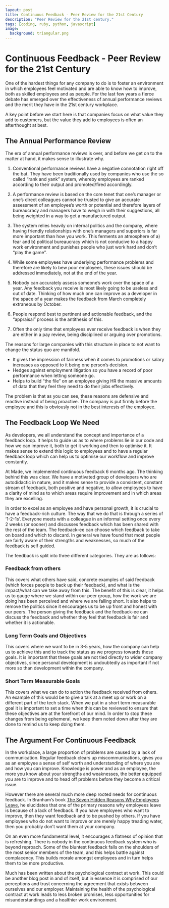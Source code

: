 ```yaml
---
layout: post
title: Continuous Feedback - Peer Review for the 21st Century
description: "Peer Review for the 21st century."
tags: [coding, ruby, python, javascript]
image:
  background: triangular.png
---
```


# Continuous Feedback - Peer Review for the 21st Century

One of the hardest things for any company to do is to foster an environment in which employees feel motivated and are able to know how to improve, both as skilled employees and as people. For the last few years a fierce debate has emerged over the effectiveness of annual performance reviews and the merit they have in the 21st century workplace.

A key point before we start here is that companies focus on what value they add to customers, but the value they add to employees is often  an afterthought at best.

## The Annual Performance Review

The era of annual performance reviews is over, and before we get on to the matter at hand, it makes sense to illustrate why.

1. Conventional performance reviews have a negative connotation right off the bat. They have been traditionally used by companies who use the so called “rank and yank” system, whereby employees are ranked according to their output and promoted/fired accordingly.

2. A performance review is based on the core tenet that one’s manager or one’s direct colleagues cannot be trusted to give an accurate assessment of an employee’s worth or potential and therefore layers of bureaucracy and managers have to weigh in with their suggestions, all being weighted in a way to get a manufactured output.

3. The system relies heavily on internal politics and the company, where having friendly relationships with one’s managers and superiors is far more important than how you work. This ferments an atmosphere of a) fear and b) political bureaucracy which is not conducive to a happy work environment and punishes people who just work hard and don’t “play the game”.

4. While some employees have underlying performance problems and therefore are likely to bew poor employees, these issues should be addressed immediately, not at the end of the year.

5. Nobody can accurately assess someone’s work over the space of a year. Any feedback you receive is most likely going to be useless and out of date. Thinking of how much one can improve as a developer in the space of a year makes the feedback from March completely extraneous by October.

6. People respond best to pertinent and actionable feedback, and the “appraisal” process is the antithesis of this.

7. Often the only time that employees ever receive feedback is when they are either in a pay review, being disciplined or arguing over promotions.

The reasons for large companies with this structure in place to not want to change the status quo are manifold.

* It gives the impression of fairness when it comes to promotions or salary increases as opposed to it being one person’s decision.
* Hedges against employment litigation so you have a record of poor performance when letting someone go.
* Helps to build “the file” on an employee giving HR the massive amounts of data that they feel they need to do their jobs effectively.

The problem is that as you can see, these reasons are defensive and reactive instead of being proactive. The company is put firmly before the employee and this is obviously not in the best interests of the employee.

## The Feedback Loop We Need

As developers, we all understand the concept and importance of a feedback loop.  It helps to guide us as to where problems lie in our code and how we can improve it, both to get it working and then to optimise it. It makes sense to extend this logic to employees and to have a regular feedback loop which can help us to optimise our workflow and improve constantly.

At Made, we implemented continuous feedback 6 months ago. The thinking behind this was clear. We have a motivated group of developers who are autodidactic in nature, and it makes sense to provide a consistent, constant stream of feedback, both positive and negative, to allow employees to have a clarity of mind as to which areas require improvement and in which areas they are excelling.

In order to excel as an employee and have personal growth, it is crucial to have a feedback-rich culture. The way that we do that is through a series of ‘1-2-1s’. Everyone meets with a colleague in an informal setting once every 2 weeks (or sooner) and discusses feedback which has been shared with the rest of the team. The feedback-ee can choose which feedback to take on board and which to discard. In general we have found that most people are fairly aware of their strengths and weaknesses, so much of the feedback is self guided.

The feedback is split into three different categories. They are as follows:

### Feedback from others

This covers what others have said, concrete examples of said feedback (which forces people to back up their feedback), and what is the impact/what can we take away from this. The benefit of this is clear, it helps us to gauge where we stand within our peer group, how the work we are doing has been perceived and where we are falling short. It also helps to remove the politics since it encourages us to be up front and honest with our peers. The person giving the feedback and the feedback-ee can discuss the feedback and whether they feel that feedback is fair and whether it is actionable.

### Long Term Goals and Objectives

This covers where we want to be in 3-5 years, how the company can help us to achieve this and to track the status as we progress towards these goals. It is important that these goals are not tied directly to wider company objectives,  since personal development is undoubtedly as important if not more so than development within the company.

### Short Term Measurable Goals

This covers what we can do to action the feedback received from others. An example of this would be to give a talk at a meet up or work on a different part of the tech stack. When we put in a short term measurable goal it is important to set a time when this can be reviewed to ensure that these objectives are at the forefront of our mind. In order to stop these changes from being ephemeral, we keep them noted down after they are done to remind us to keep doing them.

## The Argument For Continuous Feedback

In the workplace, a large proportion of problems are caused by a lack of communication. Regular feedback clears up miscommunications, gives you as an employee a sense of self worth and understanding of where you are and how you can improve. Knowledge is power and as an employee, the more you know about your strengths and weaknesses, the better equipped you are to improve and to head off problems before they become a critical issue.

However there are several much more deep rooted needs for continuous feedback. In Branham’s book [The Seven Hidden Reasons Why Employees Leave](http://www.amazon.co.uk/The-Hidden-Reasons-Employees-Leave/dp/0814408516), he elucidates that one of the primary reasons why employees leave is because of a lack of feedback. If you have employees who want to improve, then they want feedback and to be pushed by others. If you have employees who do not want to improve or are merely happy treading water, then you probably don’t want them at your company.

On an even more fundamental level, it encourages a flatness of opinion that is refreshing. There is nobody in the continuous feedback system who is beyond reproach. Some of the bluntest feedback falls on the shoulders of the most senior members of the team, and this helps battle against complacency. This builds morale amongst employees and in turn helps them to be more productive.

Much has been written about the psychological contract at work. This could be another blog post in and of itself, but in essence it is comprised of our perceptions and trust concerning the agreement that exists between ourselves and our employer. Maintaining the health of the psychological contract at work leads to less broken promises, less opportunities for misunderstandings and  a healthier work environment.




